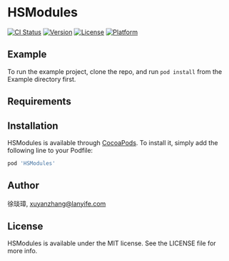 # HSModules

[![CI Status](https://img.shields.io/travis/徐琰璋/HSModules.svg?style=flat)](https://travis-ci.org/徐琰璋/HSModules)
[![Version](https://img.shields.io/cocoapods/v/HSModules.svg?style=flat)](https://cocoapods.org/pods/HSModules)
[![License](https://img.shields.io/cocoapods/l/HSModules.svg?style=flat)](https://cocoapods.org/pods/HSModules)
[![Platform](https://img.shields.io/cocoapods/p/HSModules.svg?style=flat)](https://cocoapods.org/pods/HSModules)

## Example

To run the example project, clone the repo, and run `pod install` from the Example directory first.

## Requirements

## Installation

HSModules is available through [CocoaPods](https://cocoapods.org). To install
it, simply add the following line to your Podfile:

```ruby
pod 'HSModules'
```

## Author

徐琰璋, xuyanzhang@lanyife.com

## License

HSModules is available under the MIT license. See the LICENSE file for more info.
